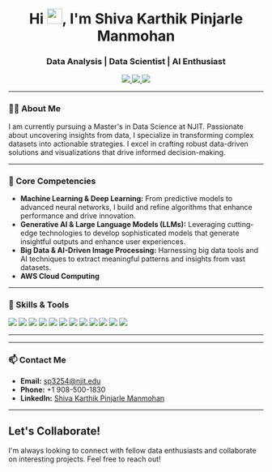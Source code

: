 <h1 align="center">Hi <img src="https://media.giphy.com/media/hvRJCLFzcasrR4ia7z/giphy.gif" width="30px"/>, I'm Shiva Karthik Pinjarle Manmohan</h1>
<h3 align="center">Data Analysis | Data Scientist | AI Enthusiast </h3>

<p align="center">
  <a href="mailto:sp3254@njit.edu">
    <img src="https://img.shields.io/badge/Email-sp3254@njit.edu-informational?style=flat&logo=gmail&logoColor=white&color=red" />
  </a>
  <a href="tel:+19085001830">
    <img src="https://img.shields.io/badge/Phone-%2B19085001830-informational?style=flat&logo=phone&logoColor=white&color=blue" />
  </a>
  <a href="https://www.linkedin.com/in/shivakarthik09/">
    <img src="https://img.shields.io/badge/LinkedIn-Shiva%20Karthik%20Pinjarle%20Manmohan-blue?style=flat&logo=linkedin" />
  </a>
</p>



---

### 👨‍💻 About Me

I am currently pursuing a Master's in Data Science at NJIT. Passionate about uncovering insights from data, I specialize in transforming complex datasets into actionable strategies. I excel in crafting robust data-driven solutions and visualizations that drive informed decision-making.

---

### 🌟 Core Competencies

- **Machine Learning & Deep Learning:** From predictive models to advanced neural networks, I build and refine algorithms that enhance performance and drive innovation.
- **Generative AI & Large Language Models (LLMs):** Leveraging cutting-edge technologies to develop sophisticated models that generate insightful outputs and enhance user experiences.
- **Big Data & AI-Driven Image Processing:** Harnessing big data tools and AI techniques to extract meaningful patterns and insights from vast datasets.
- **AWS Cloud Computing**

---

### 🔧 Skills & Tools

<p align="left">
  <img src="https://img.shields.io/badge/-Python-3776AB?style=flat&logo=python&logoColor=white" />
  <img src="https://img.shields.io/badge/-SQL-4479A1?style=flat&logo=postgresql&logoColor=white" />
  <img src="https://img.shields.io/badge/-Tableau-E97627?style=flat&logo=tableau&logoColor=white" />
  <img src="https://img.shields.io/badge/-Power%20BI-F2C811?style=flat&logo=powerbi&logoColor=black" />
  <img src="https://img.shields.io/badge/-PyTorch-EE4C2C?style=flat&logo=pytorch&logoColor=white" />
  <img src="https://img.shields.io/badge/-TensorFlow-FF6F00?style=flat&logo=tensorflow&logoColor=white" />
  <img src="https://img.shields.io/badge/-Keras-D00000?style=flat&logo=keras&logoColor=white" />
  <img src="https://img.shields.io/badge/-Pandas-150458?style=flat&logo=pandas&logoColor=white" />
  <img src="https://img.shields.io/badge/-Numpy-013243?style=flat&logo=numpy&logoColor=white" />
  <img src="https://img.shields.io/badge/-Hadoop-66CCFF?style=flat&logo=apachehadoop&logoColor=black" />
  <img src="https://img.shields.io/badge/-Oozie-EE0000?style=flat" />
  <img src="https://img.shields.io/badge/-AWS-232F3E?style=flat&logo=amazonaws&logoColor=white" />
</p>

---

---

### 📫 Contact Me

- **Email:** [sp3254@njit.edu](mailto:sp3254@njit.edu)
- **Phone:** +1 908-500-1830
- **LinkedIn:** [Shiva Karthik Pinjarle Manmohan](https://www.linkedin.com/in/shivakarthik09/)

---

<!---
shivakarthik09/shivakarthik09 is a ✨ special ✨ repository because its `README.md` (this file) appears on your GitHub profile.
You can click the Preview link to take a look at your changes.
--->


## Let's Collaborate!
I'm always looking to connect with fellow data enthusiasts and collaborate on interesting projects. Feel free to reach out!
